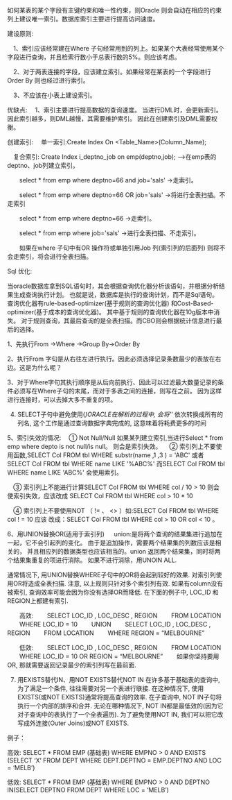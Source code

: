如何某表的某个字段有主键约束和唯一性约束，则Oracle 则会自动在相应的约束列上建议唯一索引。数据库索引主要进行提高访问速度。

建设原则:

　1、索引应该经常建在Where 子句经常用到的列上。如果某个大表经常使用某个字段进行查询，并且检索行数小于总表行数的5%。则应该考虑。

　2、对于两表连接的字段，应该建立索引。如果经常在某表的一个字段进行Order By 则也经过进行索引。

　3、不应该在小表上建设索引。

优缺点:
　1、索引主要进行提高数据的查询速度。 当进行DML时，会更新索引。因此索引越多，则DML越慢，其需要维护索引。 因此在创建索引及DML需要权衡。

创建索引:
　单一索引:Create Index <Index-Name> On <Table_Name>(Column_Name);

　复合索引: Create Index i_deptno_job on emp(deptno,job); —>在emp表的deptno、job列建立索引。

　　select * from emp where deptno=66 and job='sals' ->走索引。

　　select * from emp where deptno=66 OR job='sals' ->将进行全表扫描。不走索引

　　select * from emp where deptno=66 ->走索引。

　　select * from emp where job='sals' ->进行全表扫描、不走索引。

　　如果在where 子句中有OR 操作符或单独引用Job 列(索引列的后面列) 则将不会走索引，将会进行全表扫描。

 


Sql 优化:

当oracle数据库拿到SQL语句时，其会根据查询优化器分析该语句，并根据分析结果生成查询执行计划。
也就是说，数据库是执行的查询计划，而不是Sql语句。
查询优化器有rule-based-optimizer(基于规则的查询优化器) 和Cost-Based-optimizer(基于成本的查询优化器)。
其中基于规则的查询优化器在10g版本中消失。
对于规则查询，其最后查询的是全表扫描。而CBO则会根据统计信息进行最后的选择。


1、先执行From ->Where ->Group By->Order By

2、执行From 字句是从右往左进行执行。因此必须选择记录条数最少的表放在右边。这是为什么呢？　　

3、对于Where字句其执行顺序是从后向前执行、因此可以过滤最大数量记录的条件必须写在Where子句的末尾，而对于多表之间的连接，则写在之前。
因为这样进行连接时，可以去掉大多不重复的项。　　

4. SELECT子句中避免使用(*)ORACLE在解析的过程中, 会将’*’ 依次转换成所有的列名, 这个工作是通过查询数据字典完成的, 这意味着将耗费更多的时间

5、索引失效的情况:
　① Not Null/Null 如果某列建立索引,当进行Select * from emp where depto is not null/is null。 则会是索引失效。
　② 索引列上不要使用函数,SELECT Col FROM tbl WHERE substr(name ,1 ,3 ) = 'ABC' 
或者SELECT Col FROM tbl WHERE name LIKE '%ABC%' 而SELECT Col FROM tbl WHERE name LIKE 'ABC%' 会使用索引。

　③ 索引列上不能进行计算SELECT Col FROM tbl WHERE col / 10 > 10 则会使索引失效，应该改成
SELECT Col FROM tbl WHERE col > 10 * 10

　④ 索引列上不要使用NOT （ != 、 <> ）如:SELECT Col FROM tbl WHERE col ! = 10 
应该 改成：SELECT Col FROM tbl WHERE col > 10 OR col < 10 。

6、用UNION替换OR(适用于索引列)
　 union:是将两个查询的结果集进行追加在一起，它不会引起列的变化。 由于是追加操作，需要两个结果集的列数应该是相关的，
并且相应列的数据类型也应该相当的。union 返回两个结果集，同时将两个结果集重复的项进行消除。 如果不进行消除，用UNOIN ALL.

通常情况下, 用UNION替换WHERE子句中的OR将会起到较好的效果. 对索引列使用OR将造成全表扫描. 注意, 以上规则只针对多个索引列有效. 
如果有column没有被索引, 查询效率可能会因为你没有选择OR而降低. 在下面的例子中, LOC_ID 和REGION上都建有索引.

　　高效:
　　SELECT LOC_ID , LOC_DESC , REGION
　　FROM LOCATION
　　WHERE LOC_ID = 10
　　UNION
　　SELECT LOC_ID , LOC_DESC , REGION
　　FROM LOCATION
　　WHERE REGION = “MELBOURNE”

　　低效:
　　SELECT LOC_ID , LOC_DESC , REGION
　　FROM LOCATION
　　WHERE LOC_ID = 10 OR REGION = “MELBOURNE”
　　如果你坚持要用OR, 那就需要返回记录最少的索引列写在最前面.

7. 用EXISTS替代IN、用NOT EXISTS替代NOT IN
在许多基于基础表的查询中, 为了满足一个条件, 往往需要对另一个表进行联接. 在这种情况下, 使用EXISTS(或NOT EXISTS)通常将提高查询的效率. 
在子查询中, NOT IN子句将执行一个内部的排序和合并. 无论在哪种情况下, NOT IN都是最低效的(因为它对子查询中的表执行了一个全表遍历). 
为了避免使用NOT IN, 我们可以把它改写成外连接(Outer Joins)或NOT EXISTS.

例子：

高效: SELECT * FROM EMP (基础表) WHERE EMPNO > 0 AND EXISTS (SELECT ‘X’ FROM DEPT WHERE DEPT.DEPTNO = EMP.DEPTNO AND LOC = ‘MELB’)

低效: SELECT * FROM EMP (基础表) WHERE EMPNO > 0 AND DEPTNO IN(SELECT DEPTNO FROM DEPT WHERE LOC = ‘MELB’)